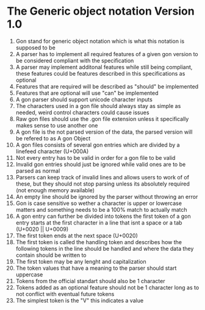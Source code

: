 # The Generic object notation Version 1.0
1. Gon stand for generic object notation which is what this notation is supposed to be
2. A parser has to implement all required features of a given gon version to be considered compliant with the specification
3. A parser may implement additonal features while still being compliant, these features could be features described in this specifications as optional
4. Features that are required will be described as "should" be implemented
5. Features that are optional will use "can" be implemented
6. A gon parser should support unicode character inputs
7. The characters used in a gon file should always stay as simple as needed, weird control characters could cause issues
8. Raw gon files should use the .gon file extension unless it specifically makes sense to use another one
9. A gon file is the not parsed version of the data, the parsed version will be refered to as A gon Object
10. A gon files consists of several gon entries which are divided by a linefeed character (U+000A)
11. Not every entry has to be valid in order for a gon file to be valid
12. Invalid gon entries should just be ignored while valid ones are to be parsed as normal
13. Parsers can keep track of invalid lines and allows users to work of of these, but they should not stop parsing unless its absolutely required (not enough memory available)
14. An empty line should be ignored by the parser without throwing an error
15. Gon is case sensitive so wether a character is upper or lowercase matters and something needs to be a 100% match to actually match
16. A gon entry can further be divided into tokens the first token of a gon entry starts at the first character in a line that isnt a space or a tab (U+0020 || U+0009)
17. The first token ends at the next space (U+0020)
18. The first token is called the handling token and describes how the following tokens in the line should be handled and where the data they contain should be written to
19. The first token may be any lenght and capitalization
20. The token values that have a meaning to the parser should start uppercase
21. Tokens from the official standart should also be 1 character
22. Tokens added as an optional feature should not be 1 character long as to not conflict with eventual future tokens
23. The simplest token is the "V" this indicates a value

